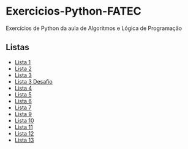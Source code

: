 # Exercicios-Python-FATEC
Exercícios de Python da aula de Algoritmos e Lógica de Programação


## <label for="listas">Listas</label>
<ul name="listas">
  <li><a href="https://github.com/Rafael-Nunes-Silva/Exercicios-Python-FATEC/tree/main/Lista%201">Lista 1</a></li>
  <li><a href="https://github.com/Rafael-Nunes-Silva/Exercicios-Python-FATEC/tree/main/Lista%202">Lista 2</a></li>
  <li><a href="https://github.com/Rafael-Nunes-Silva/Exercicios-Python-FATEC/tree/main/Lista%203">Lista 3</a></li>
  <li><a href="https://github.com/Rafael-Nunes-Silva/Exercicios-Python-FATEC/tree/main/Lista%203b">Lista 3 Desafio</a></li>
  <li><a href="https://github.com/Rafael-Nunes-Silva/Exercicios-Python-FATEC/tree/main/Lista%204">Lista 4</a></li>
  <li><a href="https://github.com/Rafael-Nunes-Silva/Exercicios-Python-FATEC/tree/main/Lista%205">Lista 5</a></li>
  <li><a href="https://github.com/Rafael-Nunes-Silva/Exercicios-Python-FATEC/tree/main/Lista%206">Lista 6</a></li>
  <li><a href="https://github.com/Rafael-Nunes-Silva/Exercicios-Python-FATEC/tree/main/Lista%207">Lista 7</a></li>
  <li><a href="https://github.com/Rafael-Nunes-Silva/Exercicios-Python-FATEC/tree/main/Lista%209">Lista 9</a></li>
  <li><a href="https://github.com/Rafael-Nunes-Silva/Exercicios-Python-FATEC/tree/main/Lista%2010">Lista 10</a></li>
  <li><a href="https://github.com/Rafael-Nunes-Silva/Exercicios-Python-FATEC/tree/main/Lista%2011">Lista 11</a></li>
  <li><a href="https://github.com/Rafael-Nunes-Silva/Exercicios-Python-FATEC/tree/main/Lista%2012">Lista 12</a></li>
  <li><a href="https://github.com/Rafael-Nunes-Silva/Exercicios-Python-FATEC/tree/main/Lista%2013">Lista 13</a></li>
</ul>
